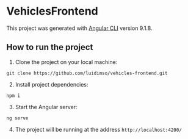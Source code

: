 # VehiclesFrontend

This project was generated with [Angular CLI](https://github.com/angular/angular-cli) version 9.1.8.

## How to run the project

1. Clone the project on your local machine:

```git clone https://github.com/luidimso/vehicles-frontend.git```

2. Install project dependencies:

```npm i```

3. Start the Angular server:

```ng serve```

4. The project will be running at the address ```http://localhost:4200/```